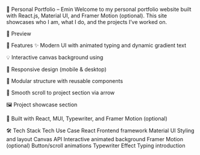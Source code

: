 📁 Personal Portfolio – Emin
Welcome to my personal portfolio website built with React.js, Material UI, and Framer Motion (optional). This site showcases who I am, what I do, and the projects I’ve worked on.

📸 Preview

🚀 Features
✨ Modern UI with animated typing and dynamic gradient text

💡 Interactive canvas background using <canvas>

📱 Responsive design (mobile & desktop)

🧩 Modular structure with reusable components

🔗 Smooth scroll to project section via arrow

🖼️ Project showcase section

🧠 Built with React, MUI, Typewriter, and Framer Motion (optional)

🛠️ Tech Stack
Tech	Use Case
React	Frontend framework
Material UI	Styling and layout
Canvas API	Interactive animated background
Framer Motion (optional)	Button/scroll animations
Typewriter Effect	Typing introduction

